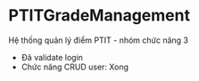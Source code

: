 # PTITGradeManagement
Hệ thống quản lý điểm PTIT - nhóm chức năng 3
- Đã validate login
- Chức năng CRUD user: Xong

